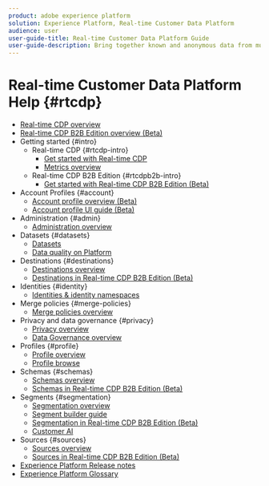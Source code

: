 ```yaml
---
product: adobe experience platform
solution: Experience Platform, Real-time Customer Data Platform
audience: user
user-guide-title: Real-time Customer Data Platform Guide
user-guide-description: Bring together known and anonymous data from multiple enterprise sources to create customer profiles, create audience segments from those profiles, and activate those segments to third-party destinations.
---
```


# Real-time Customer Data Platform Help {#rtcdp}

* [Real-time CDP overview](overview.md)
* [Real-time CDP B2B Edition overview (Beta)](b2b-overview.md)
* Getting started {#intro}
  * Real-time CDP {#rtcdp-intro}
    * [Get started with Real-time CDP](get-started.md)
    * [Metrics overview](home-page-dashboards.md)
  * Real-time CDP B2B Edition {#rtcdpb2b-intro}
    * [Get started with Real-time CDP B2B Edition (Beta)](./b2b-use-case.md)
* Account Profiles {#account}
  * [Account profile overview (Beta)](accounts/account-profile-overview.md)
  * [Account profile UI guide (Beta)](accounts/account-profile-ui-guide.md)
* Administration {#admin}
  * [Administration overview](administration/admin-overview.md)
* Datasets {#datasets}
  * [Datasets](datasets/dataset.md)
  * [Data quality on Platform](datasets/data-quality.md)
* Destinations {#destinations}
  * [Destinations overview](destinations/overview.md)
  * [Destinations in Real-time CDP B2B Edition (Beta)](destinations/b2b.md)
* Identities {#identity}  
  * [Identities & identity namespaces](profile/identities-overview.md)
* Merge policies {#merge-policies}
  * [Merge policies overview](profile/merge-policies.md)
* Privacy and data governance {#privacy}
  * [Privacy overview](privacy/privacy-overview.md)
  * [Data Governance overview](privacy/data-governance-overview.md)
* Profiles {#profile}
  * [Profile overview](profile/profile-overview.md)
  * [Profile browse](profile/profile-browse.md)
* Schemas {#schemas}
  * [Schemas overview](schemas/overview.md)
  * [Schemas in Real-time CDP B2B Edition (Beta)](schemas/b2b.md)
* Segments {#segmentation}
  * [Segmentation overview](segmentation/segmentation-overview.md)
  * [Segment builder guide](segmentation/segment-builder-guide.md)
  * [Segmentation in Real-time CDP B2B Edition (Beta)](segmentation/b2b.md)
  * [Customer AI](segmentation/customer-ai.md)
* Sources {#sources}
  * [Sources overview](sources/sources-overview.md)
  * [Sources in Real-time CDP B2B Edition (Beta)](sources/b2b.md)
* [Experience Platform Release notes](https://www.adobe.com/go/platform-release-notes-en)
* [Experience Platform Glossary](https://www.adobe.com/go/platform-glossary-en)
